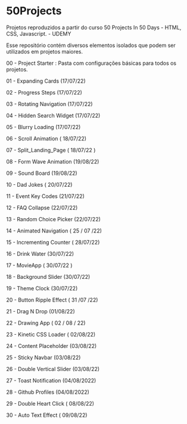 # 50Projects

Projetos reproduzidos a partir do curso 50 Projects In 50 Days - HTML, CSS, Javascript. - UDEMY

Esse repositório contém diversos elementos isolados que podem ser utilizados em projetos maiores.

00 - Project Starter : Pasta com configurações básicas para todos os projetos.

01 - Expanding Cards (17/07/22)

02 - Progress Steps (17/07/22)

03 - Rotating Navigation (17/07/22)

04 - Hidden Search Widget (17/07/22)

05 - Blurry Loading (17/07/22)

06 - Scroll Animation ( 18/07/22)

07 - Split_Landing_Page ( 18/07/22 )

08 - Form Wave Animation (19/08/22)

09 - Sound Board (19/08/22)

10 - Dad Jokes ( 20/07/22)

11 - Event Key Codes (21/07/22)

12 - FAQ Collapse (22/07/22)

13 - Random Choice Picker (22/07/22)

14 - Animated Navigation ( 25 / 07 /22)

15 - Incrementing Counter ( 28/07/22)

16 - Drink Water (30/07/22)

17 - MovieApp ( 30/07/22 )

18 - Background Slider (30/07/22)

19 - Theme Clock (30/07/22)

20 - Button Ripple Effect ( 31 /07 /22)

21 - Drag N Drop (01/08/22)

22 - Drawing App ( 02 / 08 / 22)

23 - Kinetic CSS Loader ( 02/08/22)

24 - Content Placeholder (03/08/22)

25 - Sticky Navbar (03/08/22)

26 - Double Vertical Slider (03/08/22)

27 - Toast Notification (04/08/2022)

28 - Github Profiles (04/08/2022)

29 - Double Heart Click ( 08/08/22)

30 - Auto Text Effect ( 09/08/22)
